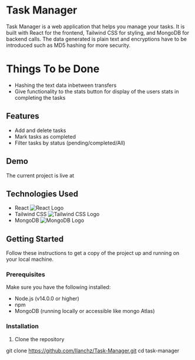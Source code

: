 # Task Manager

Task Manager is a web application that helps you manage your tasks. It is built with React for the frontend, Tailwind CSS for styling, and MongoDB for backend calls. The data generated is plain text and encryptions have to be introduced such as MD5 hashing for more security.

# Things To be Done

 - Hashing the text data inbetween transfers
 - Give functionality to the stats button for display of the users stats in completing the tasks

## Features

- Add and delete tasks
- Mark tasks as completed
- Filter tasks by status (pending/completed/All)

## Demo

The current project is live at


## Technologies Used

- React ![React Logo](https://upload.wikimedia.org/wikipedia/commons/thumb/a/a7/React-icon.svg/40px-React-icon.svg.png)
- Tailwind CSS ![Tailwind CSS Logo](https://image.pngaaa.com/779/6447779-middle.png)
- MongoDB ![MongoDB Logo](https://upload.wikimedia.org/wikipedia/commons/thumb/0/00/Mongodb_logo.png/40px-Mongodb_logo.png)

## Getting Started

Follow these instructions to get a copy of the project up and running on your local machine.

### Prerequisites

Make sure you have the following installed:

- Node.js (v14.0.0 or higher)
- npm
- MongoDB (running locally or accessible like mongo Atlas)

### Installation

1. Clone the repository

git clone https://github.com/Ilanchz/Task-Manager.git
cd task-manager
